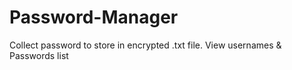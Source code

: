# Password-Manager
Collect password to store in encrypted .txt file. View usernames &amp; Passwords list
